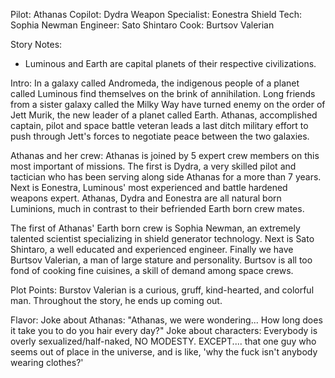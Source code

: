 Pilot: Athanas
Copilot: Dydra
Weapon Specialist: Eonestra
Shield Tech: Sophia Newman
Engineer: Sato Shintaro
Cook: Burtsov Valerian


Story Notes:
- Luminous and Earth are capital planets of their respective civilizations.


Intro:
In a galaxy called Andromeda, the indigenous people of a planet called Luminous find themselves on the brink of annihilation. Long friends from a sister galaxy called the Milky Way have turned enemy on the order of Jett Murik, the new leader of a planet called Earth. Athanas, accomplished captain, pilot and space battle veteran leads a last ditch military effort to push through Jett's forces to negotiate peace between the two galaxies.

Athanas and her crew:
Athanas is joined by 5 expert crew members on this most important of missions. The first is Dydra, a very skilled pilot and tactician who has been serving along side Athanas for a more than 7 years. Next is Eonestra, Luminous' most experienced and battle hardened weapons expert. Athanas, Dydra and Eonestra are all natural born Luminions, much in contrast to their befriended Earth born crew mates.

The first of Athanas' Earth born crew is Sophia Newman, an extremely talented scientist specializing in shield generator technology. Next is Sato Shintaro, a well educated and experienced engineer. Finally we have Burtsov Valerian, a man of large stature and personality. Burtsov is all too fond of cooking fine cuisines, a skill of demand among space crews.


Plot Points:
Burstov Valerian is a curious, gruff, kind-hearted, and colorful man. Throughout the story, he ends up coming out.


Flavor:
Joke about Athanas: "Athanas, we were wondering... How long does it take you to do you hair every day?"
Joke about characters: Everybody is overly sexualized/half-naked, NO MODESTY. EXCEPT.... that one guy who seems out of place in the universe, and is like, 'why the fuck isn't anybody wearing clothes?'